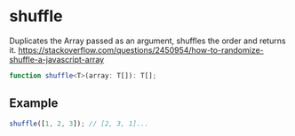# shuffle

Duplicates the Array passed as an argument, shuffles the order and returns it.
https://stackoverflow.com/questions/2450954/how-to-randomize-shuffle-a-javascript-array

```typescript
function shuffle<T>(array: T[]): T[];
```

## Example

```typescript
shuffle([1, 2, 3]); // [2, 3, 1]...
```
